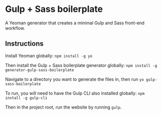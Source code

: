 # Gulp + Sass boilerplate

A Yeoman generator that creates a minimal Gulp and Sass front-end workflow.


## Instructions

Install Yeoman globally: `npm install -g yo`

Then install the Gulp + Sass boilerplate generator globally: `npm install -g generator-gulp-sass-boilerplate`

Navigate to a directory you want to generate the files in, then run `yo gulp-sass-boilerplate`

To run, you will need to have the Gulp CLI also installed globally:
`npm install -g gulp-cli`

Then in the project root, run the website by running `gulp`.
